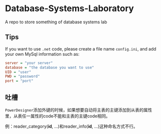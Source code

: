 # Database-Systems-Laboratory
A repo to store something of database systems lab

## Tips

If you want to use `.net` code, please create a file name `config.ini`, and add your own MySql information such as:

```ini
server = "your server"
database = "the database you want to use"
UID = "user"
PWD = "password"
port = "port"
```



## 吐槽

`PowerDesigner`添加外键的时候，如果想要自动将主表的主键添加到从表的属性里，从表任一属性的code不能和主表的主键code相同。

例：reader_category(**id**, ...)和reader_info(**id**, ...)这种命名方式不行。